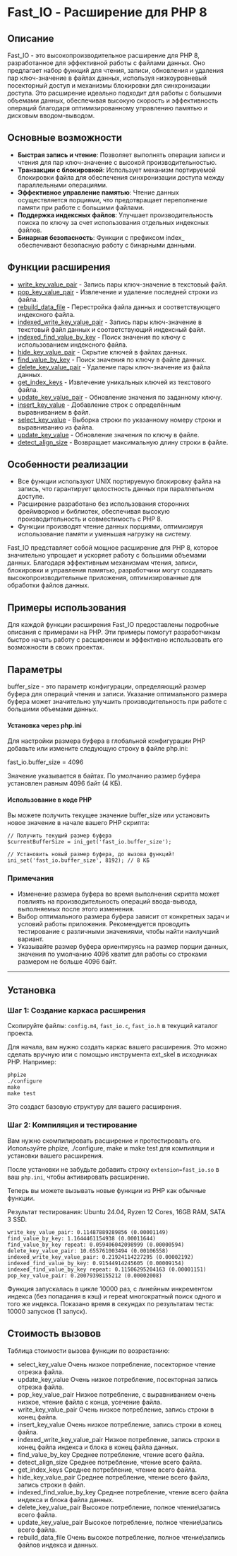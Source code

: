 # Fast_IO - Расширение для PHP 8

## Описание

Fast_IO - это высокопроизводительное расширение для PHP 8, разработанное для эффективной работы с файлами данных. Оно предлагает набор функций для чтения, записи, обновления и удаления пар ключ-значение в файлах данных, используя низкоуровневый посекторный доступ и механизмы блокировки для синхронизации доступа. Это расширение идеально подходит для работы с большими объемами данных, обеспечивая высокую скорость и эффективность операций благодаря оптимизированному управлению памятью и дисковым вводом-выводом.

## Основные возможности

- **Быстрая запись и чтение**: Позволяет выполнять операции записи и чтения для пар ключ-значение с высокой производительностью.
- **Транзакции с блокировкой**: Использует механизм портируемой блокировки файла для обеспечения синхронизации доступа между параллельными операциями.
- **Эффективное управление памятью**: Чтение данных осуществляется порциями, что предотвращает переполнение памяти при работе с большими файлами.
- **Поддержка индексных файлов**: Улучшает производительность поиска по ключу за счет использования отдельных индексных файлов.
- **Бинарная безопасность**: Функции с префиксом index_ обеспечивают безопасную работу с бинарными данными.

## Функции расширения
- [write_key_value_pair](/docs/write_key_value_pair.md) - Запись пары ключ-значение в текстовый файл.
- [pop_key_value_pair](/docs/pop_key_value_pair.md) - Извлечение и удаление последней строки из файла.
- [rebuild_data_file](/docs/rebuild_data_file.md) - Перестройка файла данных и соответствующего индексного файла.
- [indexed_write_key_value_pair](/docs/indexed_write_key_value_pair.md) - Запись пары ключ-значение в текстовый файл данных и соответствующий индексный файл.
- [indexed_find_value_by_key](/docs/indexed_find_value_by_key.md) - Поиск значения по ключу с использованием индексного файла.
- [hide_key_value_pair](/docs/hide_key_value_pair.md) - Скрытие ключей в файлах данных.
- [find_value_by_key](/docs/find_value_by_key.md) - Поиск значения по ключу в файле данных.
- [delete_key_value_pair](/docs/delete_key_value_pair.md) - Удаление пары ключ-значение из файла данных.
- [get_index_keys](/docs/get_index_keys.md) - Извлечение уникальных ключей из текстового файла.
- [update_key_value_pair](/docs/update_key_value_pair.md) - Обновление значения по заданному ключу.
- [insert_key_value](/docs/insert_key_value.md) - Добавление строк с определённым выравниванием в файл.
- [select_key_value](/docs/select_key_value.md) - Выборка строки по указанному номеру строки и выравниванию из файла.
- [update_key_value](/docs/update_key_value.md) - Обновление значения по ключу в файле.
- [detect_align_size](/docs/detect_align_size.md) - Возвращает максимальную длину строки в файле.


## Особенности реализации

- Все функции используют UNIX портируемую блокировку файла на запись, что гарантирует целостность данных при параллельном доступе.
- Расширение разработано без использования сторонних фреймворков и библиотек, обеспечивая высокую производительность и совместимость с PHP 8.
- Функции производят чтение данных порциями, оптимизируя использование памяти и уменьшая нагрузку на систему.

Fast_IO представляет собой мощное расширение для PHP 8, которое значительно упрощает и ускоряет работу с большими объемами данных. Благодаря эффективным механизмам чтения, записи, блокировки и управления памятью, разработчики могут создавать высокопроизводительные приложения, оптимизированные для обработки файлов данных.

## Примеры использования

Для каждой функции расширения Fast_IO предоставлены подробные описания с примерами на PHP. Эти примеры помогут разработчикам быстро начать работу с расширением и эффективно использовать его возможности в своих проектах.

## Параметры

buffer_size - это параметр конфигурации, определяющий размер буфера для операций чтения и записи. Указание оптимального размера буфера может значительно улучшить производительность при работе с большими объемами данных.

#### Установка через php.ini

Для настройки размера буфера в глобальной конфигурации PHP добавьте или измените следующую строку в файле php.ini:

fast_io.buffer_size = 4096

Значение указывается в байтах. По умолчанию размер буфера установлен равным 4096 байт (4 КБ).

#### Использование в коде PHP

Вы можете получить текущее значение buffer_size или установить новое значение в начале вашего PHP скрипта:
```
// Получить текущий размер буфера
$currentBufferSize = ini_get('fast_io.buffer_size');

// Установить новый размер буфера, до вызова функций!
ini_set('fast_io.buffer_size', 8192); // 8 КБ
```

### Примечания

- Изменение размера буфера во время выполнения скрипта может повлиять на производительность операций ввода-вывода, выполняемых после этого изменения.
- Выбор оптимального размера буфера зависит от конкретных задач и условий работы приложения. Рекомендуется проводить тестирование с различными значениями, чтобы найти наилучший вариант.
- Указывайте размер буфера ориентируясь на размер порции данных, значения по умолчанию 4096 хватит для работы со строками размером не больше 4096 байт.

---

## Установка

### Шаг 1: Создание каркаса расширения
Скопируйте файлы: `config.m4`, `fast_io.c`, `fast_io.h` в текущий каталог проекта.

Для начала, вам нужно создать каркас вашего расширения. Это можно сделать вручную или с помощью инструмента ext_skel в исходниках PHP. Например:
```
phpize
./configure
make
make test
```

Это создаст базовую структуру для вашего расширения.



### Шаг 2: Компиляция и тестирование

Вам нужно скомпилировать расширение и протестировать его. Используйте phpize, ./configure, make и make test для компиляции и установки вашего расширения.

После установки не забудьте добавить строку `extension=fast_io.so` в ваш `php.ini`, чтобы активировать расширение.

Теперь вы можете вызывать новые функции из PHP как обычные функции.

Результат тестирования: Ubuntu 24.04, Ryzen 12 Cores, 16GB RAM, SATA 3 SSD.

```
write_key_value_pair: 0.11487889289856 (0.00001149)
find_value_by_key: 1.1644461154938 (0.00011644)
find_value_by_key repeat: 0.059406042098999 (0.00000594)
delete_key_value_pair: 10.655761003494 (0.00106558)
indexed_write_key_value_pair: 0.21924114227295 (0.00002192)
indexed_find_value_by_key: 0.91544914245605 (0.00009154)
indexed_find_value_by_key repeat: 0.11506295204163 (0.00001151)
pop_key_value_pair: 0.20079398155212 (0.00002008)
```

Функция запускалась в цикле 10000 раз, с линейным инкрементом индекса (без попадания в кэш) и repeat многократный поиск одного и того же индекса.
Показано время в секундах по результатам теста: 10000 запусков (1 запуск).

## Стоимость вызовов

Таблица стоимости вызова функции по возрастанию:

- select_key_value Очень низкое потребление, посекторное чтение отрезка файла.
- update_key_value Очень низкое потребление, посекторная запись отрезка файла.
- pop_key_value_pair Низкое потребление, с выравниванием очень низкое, чтение файла с конца, усечение файла.
- write_key_value_pair Очень низкое потребление, запись строки в конец файла.
- insert_key_value Очень низкое потребление, запись строки в конец файла.
- indexed_write_key_value_pair Низкое потребление, запись строки в конец файла индекса и блока в конец файла данных.
- find_value_by_key Среднее потребление, чтение всего файла.
- detect_align_size Среднее потребление, чтение всего файла.
- get_index_keys Среднее потребление, чтение всего файла.
- hide_key_value_pair Среднее потребление, чтение всего файла, запись строки в файл.
- indexed_find_value_by_key Среднее потребление, чтение всего файла индекса и блока файла данных.
- delete_key_value_pair Высокое потребление, полное чтение\запись всего файла.
- update_key_value_pair Высокое потребление, полное чтение\запись всего файла.
- rebuild_data_file Очень высокое потребление, полное чтение\запись файлов индекса и данных.

